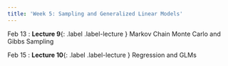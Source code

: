 ```yaml
---
title: 'Week 5: Sampling and Generalized Linear Models'
---
```


Feb 13
: **Lecture 9**{: .label .label-lecture } Markov Chain Monte Carlo and Gibbs Sampling

Feb 15
: **Lecture 10**{: .label .label-lecture } Regression and GLMs